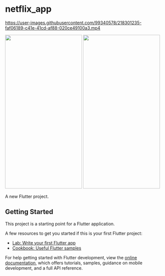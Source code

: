 # netflix_app





https://user-images.githubusercontent.com/99340578/218301235-faf06189-c41e-41cd-af88-020ce49100a3.mp4 

<img src="https://user-images.githubusercontent.com/99340578/218300811-024c30c2-cc66-4be2-a5bd-6450cc15563b.png" width="250" height="500"> <img src="https://user-images.githubusercontent.com/99340578/218300851-ab70a3fb-a766-4dec-a39d-5952ad372546.png" width="250" height="500">


A new Flutter project.

## Getting Started

This project is a starting point for a Flutter application.

A few resources to get you started if this is your first Flutter project:

- [Lab: Write your first Flutter app](https://docs.flutter.dev/get-started/codelab)
- [Cookbook: Useful Flutter samples](https://docs.flutter.dev/cookbook)

For help getting started with Flutter development, view the
[online documentation](https://docs.flutter.dev/), which offers tutorials,
samples, guidance on mobile development, and a full API reference.
